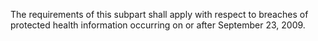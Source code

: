The requirements of this subpart shall apply with respect to breaches of protected health information occurring on or after September 23, 2009.
